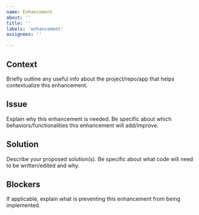 ```yaml
---
name: Enhancement
about: ''
title: ''
labels: 'enhancement'
assignees: ''

---
```


## Context
Briefly outline any useful info about the project/repo/app that helps contextualize this enhancement.

## Issue
Explain why this enhancement is needed. Be specific about which behaviors/functionalities this enhancement will add/improve.

## Solution
Describe your proposed solution(s). Be specific about what code will need to be written/edited and why.

## Blockers
If applicable, explain what is preventing this enhancement from being implemented.
